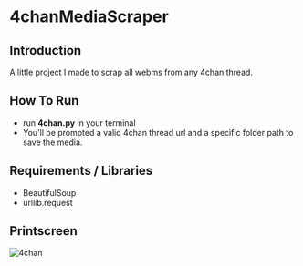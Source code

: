 # 4chanMediaScraper

## Introduction

A little project I made to scrap all webms from any 4chan thread.

## How To Run
- run **4chan.py** in your terminal
- You'll be prompted a valid 4chan thread url and a specific folder path to save the media.

## Requirements / Libraries
* BeautifulSoup
* urllib.request

## Printscreen
![4chan](https://user-images.githubusercontent.com/52802728/168822882-fb1b5e25-aa02-43b1-87ec-00df268d0ffd.png)
